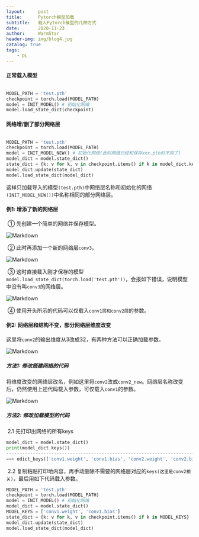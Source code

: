 ```yaml
---
layout:     post   				    
title:      Pytorch模型加载 				
subtitle:   载入Pytorch模型的几种方式 
date:       2020-11-23 				
author:     WarmStar 						
header-img: img/blog4.jpg 	
catalog: true 				
tags:							
    - DL
---
```


#### 正常载入模型

```python

MODEL_PATH = 'test.pth'
checkpoint = torch.load(MODEL_PATH)
model = INIT_MODEL() # 初始化网络
model.load_state_dict(checkpoint)
```



#### 网络增/删了部分网络层

```python

MODEL_PATH = 'test.pth'
checkpoint = torch.load(MODEL_PATH)
model = INIT_MODEL_NEW() # 初始化网络(此时网络已经和保存xxx.pth时不同了)
model_dict = model.state_dict()
state_dict = {k: v for k, v in checkpoint.items() if k in model_dict.keys()}
model_dict.update(state_dict)
model.load_state_dict(model_dict)
```

这样只加载导入的模型`(test.pth)`中网络层名称和初始化的网络`(INIT_MODEL_NEW())`中名称相同的部分网络层。



#### 例1: 增添了新的网络层

​	① 先创建一个简单的网络并保存模型。

![Markdown](http://i1.fuimg.com/730017/2b64f1c5bcbfb27f.png)

​	② 此时再添加一个新的网络层`conv3`。

![Markdown](http://i1.fuimg.com/730017/6d74eda773df0ddf.png)

​	③ 这时直接载入刚才保存的模型`model.load_state_dict(torch.load('test.pth'))`，会报如下错误，说明模型中没有叫`conv3`的网络层。

![Markdown](http://i1.fuimg.com/730017/4b7abaa04bb597d7.png)

​	④ 使用开头所示的代码可以仅载入`conv1层和conv2层`的参数。



#### 例2: 网络层和结构不变，部分网络层维度改变

这里将`conv2`的输出维度从3改成32，有两种方法可以正确加载参数。

![Markdown](http://i1.fuimg.com/730017/0cb41e3a189b510f.png)

##### 方法1: 修改搭建网络的代码

​	将维度改变的网络层改名，例如这里将`conv2`改成`conv2_new`。网络层名称改变后，仍然使用上述代码载入参数，可仅载入`conv1`的参数。

![Markdown](http://i1.fuimg.com/730017/a5e9b1f0f294245b.png)



##### 方法2: 修改加载模型的代码

​	2.1 先打印出网络的所有keys

```python
model_dict = model.state_dict()
print(model_dict.keys())
----------------------------------------------------------------------------
==> odict_keys(['conv1.weight', 'conv1.bias', 'conv2.weight', 'conv2.bias'])
```

​	2.2 复制粘贴打印地内容，再手动删除不需要的网络层对应的`keys(这里是conv2相关)`，最后用如下代码载入参数。

```python
MODEL_PATH = 'test.pth'
checkpoint = torch.load(MODEL_PATH)
model = INIT_MODEL() # 初始化网络
model_dict = model.state_dict()
MODEL_KEYS = ['conv1.weight', 'conv1.bias']
state_dict = {k: v for k, v in checkpoint.items() if k in MODEL_KEYS}
model_dict.update(state_dict)
model.load_state_dict(model_dict)
```

